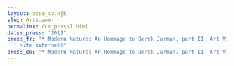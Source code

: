 ```yaml
---
layout: base_cv.njk
slug: ArtViewer
permalink: /cv_press1.html
dates_press: "2019"
press_fr: "* Modern Nature: An Hommage to Derek Jarman, part II, Art Viewer
  ( site internet)"
press_en: "* Modern Nature: An Hommage to Derek Jarman, part II, Art Viewer ( website )"
---
```

